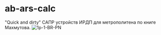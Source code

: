 # ab-ars-calc
 "Quick and dirty" САПР устройств ИРДП для метрополитена по книге Махмутова. 
![1p-1-BR-PN](https://github.com/user-attachments/assets/2ef4f32e-041a-4a8c-b8d2-a741b7776ad8)
